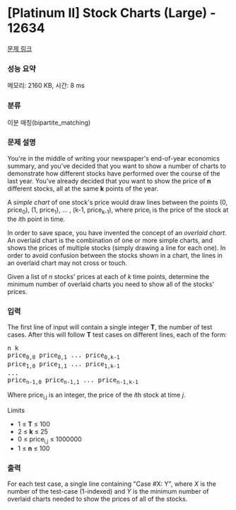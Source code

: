 # [Platinum II] Stock Charts (Large) - 12634 

[문제 링크](https://www.acmicpc.net/problem/12634) 

### 성능 요약

메모리: 2160 KB, 시간: 8 ms

### 분류

이분 매칭(bipartite_matching)

### 문제 설명

<p>You're in the middle of writing your newspaper's end-of-year economics summary, and you've decided that you want to show a number of charts to demonstrate how different stocks have performed over the course of the last year. You've already decided that you want to show the price of <strong>n</strong> different stocks, all at the same <strong>k</strong> points of the year.</p>

<p>A <em>simple chart</em> of one stock's price would draw lines between the points (0, price<sub>0</sub>), (1, price<sub>1</sub>), ... , (k-1, price<sub>k-1</sub>), where price<sub>i</sub> is the price of the stock at the <em>i</em>th point in time.</p>

<p>In order to save space, you have invented the concept of an <em>overlaid chart</em>. An overlaid chart is the combination of one or more simple charts, and shows the prices of multiple stocks (simply drawing a line for each one). In order to avoid confusion between the stocks shown in a chart, the lines in an overlaid chart may not cross or touch.</p>

<p>Given a list of <em>n</em> stocks' prices at each of <em>k</em> time points, determine the minimum number of overlaid charts you need to show all of the stocks' prices.</p>

### 입력 

 <p>The first line of input will contain a single integer <strong>T</strong>, the number of test cases. After this will follow <strong>T</strong> test cases on different lines, each of the form:</p>

<pre>n k
price<sub>0,0</sub> price<sub>0,1</sub> ... price<sub>0,k-1</sub>
price<sub>1,0</sub> price<sub>1,1</sub> ... price<sub>1,k-1</sub>
...
price<sub>n-1,0</sub> price<sub>n-1,1</sub> ... price<sub>n-1,k-1</sub></pre>

<p>Where price<sub>i,j</sub> is an integer, the price of the <em>i</em>th stock at time <em>j</em>.</p>

<p>Limits</p>

<ul>
	<li>1 ≤ <strong>T</strong> ≤ 100</li>
	<li>2 ≤ <strong>k</strong> ≤ 25</li>
	<li>0 ≤ price<sub>i,j</sub> ≤ 1000000</li>
	<li>1 ≤ <strong>n</strong> ≤ 100</li>
</ul>

### 출력 

 <p>For each test case, a single line containing "Case #X: Y", where <em>X</em> is the number of the test-case (1-indexed) and <em>Y</em> is the minimum number of overlaid charts needed to show the prices of all of the stocks.</p>

